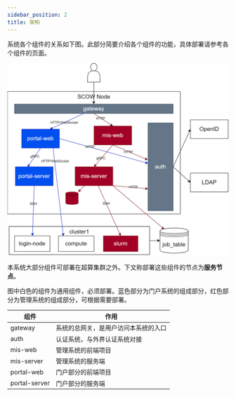 ```yaml
---
sidebar_position: 2
title: 架构
---
```


系统各个组件的关系如下图。此部分简要介绍各个组件的功能，具体部署请参考各个组件的页面。

![架构](../../diagrams/architecture.png)

本系统大部分组件可部署在超算集群之外。下文称部署这些组件的节点为**服务节点**。

图中白色的组件为通用组件，必须部署。蓝色部分为门户系统的组成部分，红色部分为管理系统的组成部分，可根据需要部署。

| 组件          | 作用                                 |
| ------------- | ------------------------------------ |
| gateway       | 系统的总网关，是用户访问本系统的入口 |
| auth          | 认证系统，与外界认证系统对接         |
| mis-web       | 管理系统的前端项目                   |
| mis-server    | 管理系统的服务端                     |
| portal-web    | 门户部分的前端项目                   |
| portal-server | 门户部分的服务端                     |


